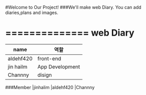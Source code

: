 #Welcome to Our Project!
###We'll make web Diary.
You can add diaries,plans and images.

==============
web Diary
==============

 name   | 역할
--------|-------------------
aldehf420|front-end
jin hailm|App Development
Channny|disign

###Member
|jinhalim
|aldehf420
|Channny
